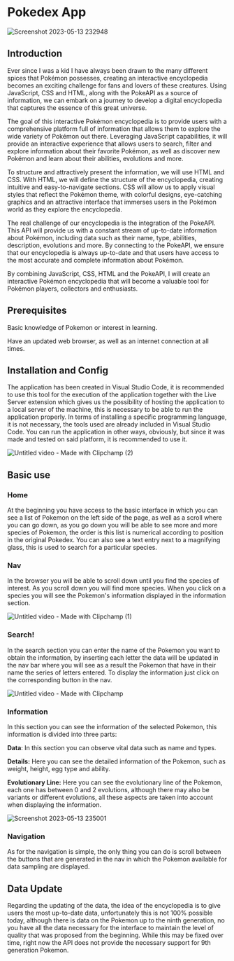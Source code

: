 # Pokedex App
![Screenshot 2023-05-13 232948](https://github.com/leanml03/pok-dex-app.github.io/assets/39351969/1b4b62bf-8523-4d6e-b892-09165895268e)

## Introduction
Ever since I was a kid I have always been drawn to the many different spices that Pokémon possesses, creating an interactive encyclopedia becomes an exciting challenge for fans and lovers of these creatures. Using JavaScript, CSS and HTML, along with the PokeAPI as a source of information, we can embark on a journey to develop a digital encyclopedia that captures the essence of this great universe.

The goal of this interactive Pokémon encyclopedia is to provide users with a comprehensive platform full of information that allows them to explore the wide variety of Pokémon out there. Leveraging JavaScript capabilities, it will provide an interactive experience that allows users to search, filter and explore information about their favorite Pokémon, as well as discover new Pokémon and learn about their abilities, evolutions and more.

To structure and attractively present the information, we will use HTML and CSS. With HTML, we will define the structure of the encyclopedia, creating intuitive and easy-to-navigate sections. CSS will allow us to apply visual styles that reflect the Pokémon theme, with colorful designs, eye-catching graphics and an attractive interface that immerses users in the Pokémon world as they explore the encyclopedia.

The real challenge of our encyclopedia is the integration of the PokeAPI. This API will provide us with a constant stream of up-to-date information about Pokémon, including data such as their name, type, abilities, description, evolutions and more. By connecting to the PokeAPI, we ensure that our encyclopedia is always up-to-date and that users have access to the most accurate and complete information about Pokémon.

By combining JavaScript, CSS, HTML and the PokeAPI, I will create an interactive Pokémon encyclopedia that will become a valuable tool for Pokémon players, collectors and enthusiasts. 
## Prerequisites
Basic knowledge of Pokemon or interest in learning.

Have an updated web browser, as well as an internet connection at all times.

## Installation and Config
The application has been created in Visual Studio Code, it is recommended to use this tool for the execution of the application together with the Live Server extension which gives us the possibility of hosting the application to a local server of the machine, this is necessary to be able to run the application properly.
In terms of installing a specific programming language, it is not necessary, the tools used are already included in Visual Studio Code.
You can run the application in other ways, obviously, but since it was made and tested on said platform, it is recommended to use it.

![Untitled video - Made with Clipchamp (2)](https://github.com/leanml03/pok-dex-app.github.io/assets/39351969/bfba525c-7923-46c1-9787-2108c262d9ad)

## Basic use
### Home
At the beginning you have access to the basic interface in which you can see a list of Pokemon on the left side of the page, as well as a scroll where you can go down, as you go down you will be able to see more and more species of Pokemon, the order is this list is numerical according to position in the original Pokedex. 
You can also see a text entry next to a magnifying glass, this is used to search for a particular species. 

### Nav
In the browser you will be able to scroll down until you find the species of interest. As you scroll down you will find more species. When you click on a species you will see the Pokemon's information displayed in the information section.

![Untitled video - Made with Clipchamp (1)](https://github.com/leanml03/pok-dex-app.github.io/assets/39351969/e98190c2-d8e1-4f3c-b474-f18e634f8b9e)

### Search!

In the search section you can enter the name of the Pokemon you want to obtain the information, by inserting each letter the data will be updated in the nav bar where you will see as a result the Pokemon that have in their name the series of letters entered. To display the information just click on the corresponding button in the nav.

![Untitled video - Made with Clipchamp](https://github.com/leanml03/pok-dex-app.github.io/assets/39351969/d160675b-5387-420a-818e-2ac6ff5e094a)

### Information
In this section you can see the information of the selected Pokemon, this information is divided into three parts:

**Data**: In this section you can observe vital data such as name and types.

**Details:** Here you can see the detailed information of the Pokemon, such as weight, height, egg type and ability.

**Evolutionary Line:** Here you can see the evolutionary line of the Pokemon, each one has between 0 and 2 evolutions, although there may also be variants or different evolutions, all these aspects are taken into account when displaying the information.

![Screenshot 2023-05-13 235001](https://github.com/leanml03/pok-dex-app.github.io/assets/39351969/58e8e456-2b7b-4ac3-a70f-e49fb3bc0488)



### Navigation
As for the navigation is simple, the only thing you can do is scroll between the buttons that are generated in the nav in which the Pokemon available for data sampling are displayed.

## Data Update
Regarding the updating of the data, the idea of the encyclopedia is to give users the most up-to-date data, unfortunately this is not 100% possible today, although there is data on the Pokemon up to the ninth generation, no you have all the data necessary for the interface to maintain the level of quality that was proposed from the beginning. While this may be fixed over time, right now the API does not provide the necessary support for 9th generation Pokemon.
